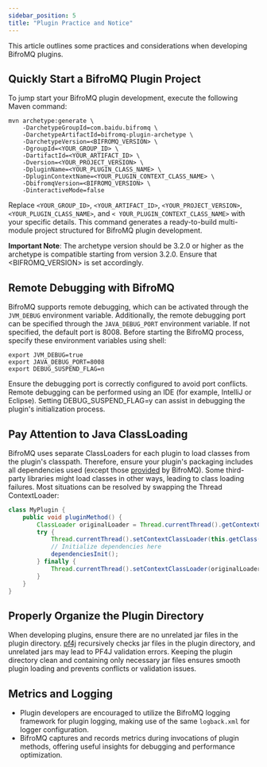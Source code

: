```yaml
---
sidebar_position: 5
title: "Plugin Practice and Notice"
---
```


This article outlines some practices and considerations when developing BifroMQ plugins.

## Quickly Start a BifroMQ Plugin Project

To jump start your BifroMQ plugin development, execute the following Maven command:

```
mvn archetype:generate \
    -DarchetypeGroupId=com.baidu.bifromq \
    -DarchetypeArtifactId=bifromq-plugin-archetype \
    -DarchetypeVersion=<BIFROMQ_VERSION> \
    -DgroupId=<YOUR_GROUP_ID> \
    -DartifactId=<YOUR_ARTIFACT_ID> \
    -Dversion=<YOUR_PROJECT_VERSION> \
    -DpluginName=<YOUR_PLUGIN_CLASS_NAME> \
    -DpluginContextName=<YOUR_PLUGIN_CONTEXT_CLASS_NAME> \
    -DbifromqVersion=<BIFROMQ_VERSION> \
    -DinteractiveMode=false
```

Replace `<YOUR_GROUP_ID>`, `<YOUR_ARTIFACT_ID>`, `<YOUR_PROJECT_VERSION>`, `<YOUR_PLUGIN_CLASS_NAME>`,
and `< YOUR_PLUGIN_CONTEXT_CLASS_NAME>` with your specific details. This command generates a ready-to-build multi-module
project structured for BifroMQ plugin development.

**Important Note**: The archetype version should be 3.2.0 or higher as the archetype is compatible starting from version
3.2.0. Ensure that <BIFROMQ_VERSION> is set accordingly.

## Remote Debugging with BifroMQ

BifroMQ supports remote debugging, which can be activated through the `JVM_DEBUG` environment variable. Additionally, the remote debugging port can be specified through the `JAVA_DEBUG_PORT` environment variable. If not specified, the
default port is 8008. Before starting the BifroMQ process, specify these environment variables using shell:

```shell
export JVM_DEBUG=true
export JAVA_DEBUG_PORT=8008
export DEBUG_SUSPEND_FLAG=n
```

Ensure the debugging port is correctly configured to avoid port conflicts. Remote debugging can be performed using an IDE (for example, IntelliJ or Eclipse). Setting DEBUG_SUSPEND_FLAG=y can assist in debugging the plugin's initialization
process.

## Pay Attention to Java ClassLoading

BifroMQ uses separate ClassLoaders for each plugin to load classes from the plugin's classpath. Therefore, ensure your plugin's packaging includes all dependencies used (except those [provided](intro.md#plugin-deployment) by BifroMQ). Some
third-party libraries might load classes in other ways, leading to class loading failures. Most situations can be resolved by swapping the Thread ContextLoader:

```java
class MyPlugin {
    public void pluginMethod() {
        ClassLoader originalLoader = Thread.currentThread().getContextClassLoader();
        try {
            Thread.currentThread().setContextClassLoader(this.getClass().getClassLoader());
            // Initialize dependencies here  
            dependenciesInit();
        } finally {
            Thread.currentThread().setContextClassLoader(originalLoader);
        }
    }
}
```

## Properly Organize the Plugin Directory

When developing plugins, ensure there are no unrelated jar files in the plugin directory. [pf4j](https://pf4j.org) recursively checks jar files in the plugin directory, and unrelated jars may lead to PF4J validation errors. Keeping the
plugin directory clean and containing only necessary jar files ensures smooth plugin loading and prevents conflicts or validation issues.

## Metrics and Logging

- Plugin developers are encouraged to utilize the BifroMQ logging framework for plugin logging, making use of the same `logback.xml` for logger configuration.
- BifroMQ captures and records metrics during invocations of plugin methods, offering useful insights for debugging and performance optimization.